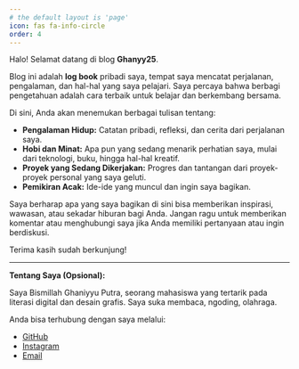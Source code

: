 ```yaml
---
# the default layout is 'page'
icon: fas fa-info-circle
order: 4
---
```


Halo! Selamat datang di blog **Ghanyy25**.

Blog ini adalah **log book** pribadi saya, tempat saya mencatat perjalanan, pengalaman, dan hal-hal yang saya pelajari. Saya percaya bahwa berbagi pengetahuan adalah cara terbaik untuk belajar dan berkembang bersama.

Di sini, Anda akan menemukan berbagai tulisan tentang:

* **Pengalaman Hidup:** Catatan pribadi, refleksi, dan cerita dari perjalanan saya.
* **Hobi dan Minat:** Apa pun yang sedang menarik perhatian saya, mulai dari teknologi, buku, hingga hal-hal kreatif.
* **Proyek yang Sedang Dikerjakan:** Progres dan tantangan dari proyek-proyek personal yang saya geluti.
* **Pemikiran Acak:** Ide-ide yang muncul dan ingin saya bagikan.

Saya berharap apa yang saya bagikan di sini bisa memberikan inspirasi, wawasan, atau sekadar hiburan bagi Anda. Jangan ragu untuk memberikan komentar atau menghubungi saya jika Anda memiliki pertanyaan atau ingin berdiskusi.

Terima kasih sudah berkunjung!

---

**Tentang Saya (Opsional):**

Saya Bismillah Ghaniyyu Putra, seorang mahasiswa yang tertarik pada literasi digital dan desain grafis. Saya suka membaca, ngoding, olahraga.

Anda bisa terhubung dengan saya melalui:
* [GitHub](https://github.com/Ghanyy25)
* [Instagram](https://www.instagram.com/b.ghanyy_)
* [Email](mailto:example@domain.com)